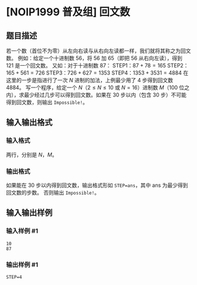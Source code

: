 # [NOIP1999 普及组] 回文数

## 题目描述

若一个数（首位不为零）从左向右读与从右向左读都一样，我们就将其称之为回文数。 例如：给定一个十进制数 $56$，将 $56$ 加 $65$（即把 $56$
从右向左读），得到 $121$ 是一个回文数。 又如：对于十进制数 $87$： STEP1：$87+78=165$ STEP2：$165+561=726$
STEP3：$726+627=1353$ STEP4：$1353+3531=4884$ 在这里的一步是指进行了一次 $N$ 进制的加法，上例最少用了 $4$
步得到回文数 $4884$。 写一个程序，给定一个 $N$（$2 \le N \le 10$ 或 $N=16$）进制数 $M$（$100$
位之内），求最少经过几步可以得到回文数。如果在 $30$ 步以内（包含 $30$ 步）不可能得到回文数，则输出 `Impossible!`。

## 输入输出格式

### 输入格式

  

两行，分别是 $N$，$M$。

### 输出格式

  

如果能在 $30$ 步以内得到回文数，输出格式形如 `STEP=ans`，其中 $\text{ans}$ 为最少得到回文数的步数。 否则输出
`Impossible!`。

## 输入输出样例

### 输入样例 #1

    
    
    10
    87
    

### 输出样例 #1

    
    
    STEP=4
    

